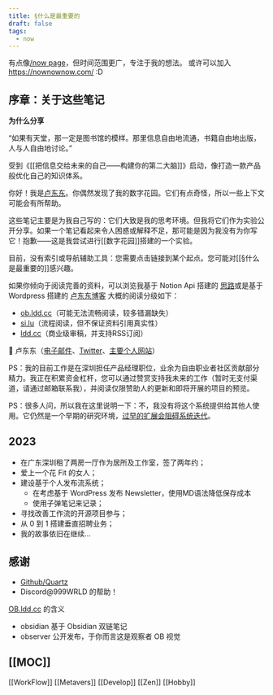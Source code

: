 ```yaml
---
title: §什么是最重要的
draft: false
tags:
  - now
---
```

有点像[/now page](https://sivers.org/nowff)，但时间范围更广，专注于我的想法。
或许可以加入 https://nownownow.com/ :D
## 序章：关于这些笔记

**为什么分享**

“如果有天堂，那一定是图书馆的模样。那里信息自由地流通，书籍自由地出版，人与人自由地讨论。” 

受到《[[把信息交给未来的自己——构建你的第二大脑]]》启动，像打造一款产品般优化自己的知识体系。

你好！我是[卢东东](https://si.lu)。你偶然发现了我的数字花园。它们有点奇怪，所以一些上下文可能会有所帮助。

这些笔记主要是为我自己写的：它们大致是我的思考环境。但我将它们作为实验公开分享。如果一个笔记看起来令人困惑或解释不足，那可能是因为我没有为你写它！抱歉——这是我尝试进行[[数字花园]]搭建的一个实验。

目前，没有索引或导航辅助工具：您需要点击链接到某个起点。您可能对[[§什么是最重要的]]感兴趣。

如果你倾向于阅读完善的资料，可以浏览我基于 Notion Api 搭建的 [思路](https://si.lu)或是基于 Wordpress 搭建的 [卢东东博客](https://ldd.cc)
大概的阅读分级如下：
- [ob.ldd.cc](https://ob.ldd.cc)（可能无法流畅阅读，较多错漏缺失）
- [si.lu](https://si.lu)（流程阅读，但不保证资料引用真实性）
- [ldd.cc](https://ldd.cc)（商业级审稿，并支持RSS订阅）

👋 卢东东（[电子邮件](mailto:xjoylu@gmail.com)、[Twitter](https://twitter.com/andy_matuschak)、[主要个人网站](https://ldd.cc/)）

PS：我的目前工作是在深圳担任产品经理职位，业余为自由职业者社区贡献部分精力。我正在积累资金杠杆，您可以通过赞赏支持我未来的工作（暂时无支付渠道，请通过邮箱联系我），并阅读仅限赞助人的更新和即将开展的项目的预览。

PS：很多人问，所以我在这里说明一下：不，我没有将这个系统提供给其他人使用。它仍然是一个早期的研究环境，[过早的扩展会阻碍系统迭代](https://notes.andymatuschak.org/z2kr7QrJczqYyfwLFcv1FLEUMdVTsgfYSdFXA)。
##  2023
- 在广东深圳租了两房一厅作为居所及工作室，签了两年约；
- 爱上一个花 Fit 的女人；
- 建设基于个人发布流系统；
	- 在考虑基于 WordPress 发布 Newsletter，使用MD语法降低保存成本
	- 使用子弹笔记来记录；
- 寻找改善工作流的开源项目参与；
- 从 0 到 1 搭建垂直招聘业务；
- 我的故事依旧在继续...

## 感谢
- [Github/Quartz]((https://www.runoob.com))
- Discord@999WRLD 的帮助！

[OB.ldd.cc](https://ob.ldd.cc) 的含义
- obsidian 基于 Obsidian 双链笔记
- observer 公开发布，于你而言这是观察者 OB 视觉

## [[MOC]]
[[WorkFlow]]
[[Metavers]]
[[Develop]]
[[Zen]]
[[Hobby]]